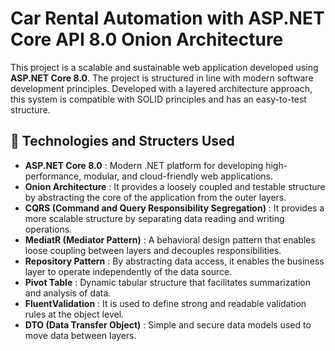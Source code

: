 # Car Rental Automation with ASP.NET Core API 8.0 Onion Architecture

This project is a scalable and sustainable web application developed using **ASP.NET Core 8.0**. The project is structured in line with modern software development principles. Developed with a layered architecture approach, this system is compatible with SOLID principles and has an easy-to-test structure.

## 🚀 Technologies and Structers Used

- **ASP.NET Core 8.0** : Modern .NET platform for developing high-performance, modular, and cloud-friendly web applications.
- **Onion Architecture** : It provides a loosely coupled and testable structure by abstracting the core of the application from the outer layers.
- **CQRS (Command and Query Responsibility Segregation)** : It provides a more scalable structure by separating data reading and writing operations.
- **MediatR (Mediator Pattern)** : A behavioral design pattern that enables loose coupling between layers and decouples responsibilities.
- **Repository Pattern** : By abstracting data access, it enables the business layer to operate independently of the data source.
- **Pivot Table** : Dynamic tabular structure that facilitates summarization and analysis of data.
- **FluentValidation** : It is used to define strong and readable validation rules at the object level.
- **DTO (Data Transfer Object)** : Simple and secure data models used to move data between layers.


